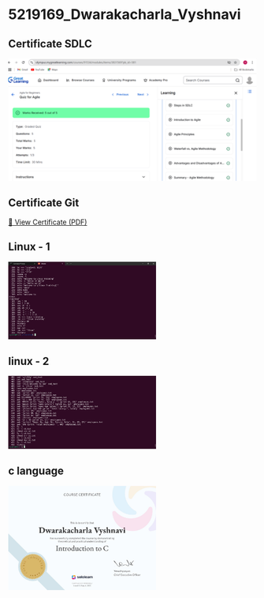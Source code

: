 # 5219169_Dwarakacharla_Vyshnavi

## Certificate SDLC

<img src="https://github.com/VYSHNAVIDWARAKACHARLA/5219169_Dwarakacharla_Vyshnavi/blob/main/SDLC/Certificates/5219169_Dwarakacharla_Vyshnavi.png?raw=true" alt="Certificate" width="600"/>

## Certificate Git
[📄 View Certificate (PDF)](https://github.com/VYSHNAVIDWARAKACHARLA/5219169_Dwarakacharla_Vyshnavi/blob/main/Git/Certificates/5219169_Dwarakacharla_Vyshnavi.pdf?raw=true)


## Linux - 1
<img src="https://github.com/VYSHNAVIDWARAKACHARLA/5219169_Dwarakacharla_Vyshnavi/blob/main/Linux/assessment/5219169_Dwarakacharla_Vyshnavi.png?raw=true" alt="Linux Assessment" width="300"/>

## linux - 2
<img src="https://github.com/VYSHNAVIDWARAKACHARLA/5219169_Dwarakacharla_Vyshnavi/blob/main/Linux/assessment/5219169_Dwarakacharla_Vyshnavi_linux_2.png?raw=true" alt="Linux Assessment 2" width="300"/>

## c language
<img src="https://github.com/VYSHNAVIDWARAKACHARLA/5219169_Dwarakacharla_Vyshnavi/blob/main/c%20language/assessments/5219169_Dwarakacharla%20Vyshnavi_introduction%20to%20c.jpg" alt="c language " width="300"/>






